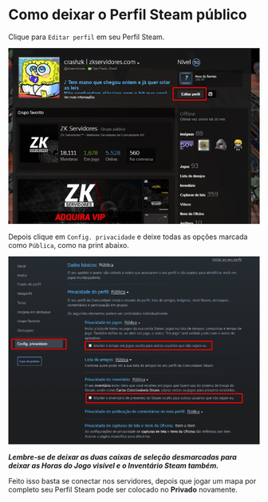 # Como deixar o Perfil Steam público

Clique para `Editar perfil` em seu Perfil Steam.

![](../.gitbook/assets/image.png)

Depois clique em `Config. privacidade` e deixe todas as opções marcada como `Pública`, como na print abaixo.

![](../.gitbook/assets/image%20%281%29.png)

_**Lembre-se de deixar as duas caixas de seleção desmarcadas para deixar as Horas do Jogo visível e o Inventário Steam também.**_

Feito isso basta se conectar nos servidores, depois que jogar um mapa por completo seu Perfil Steam pode ser colocado no **Privado** novamente.

